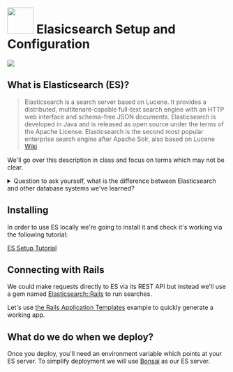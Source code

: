 # <img src="https://cloud.githubusercontent.com/assets/7833470/10423298/ea833a68-7079-11e5-84f8-0a925ab96893.png" width="60">  Elasicsearch Setup and Configuration

<img src="https://cloud.githubusercontent.com/assets/1329385/12210263/7e707438-b60d-11e5-86a4-da08c62efd29.gif">

## What is Elasticsearch (ES)?

> Elasticsearch is a search server based on Lucene. It provides a distributed, multitenant-capable full-text search engine with an HTTP web interface and schema-free JSON documents. Elasticsearch is developed in Java and is released as open source under the terms of the Apache License. Elasticsearch is the second most popular enterprise search engine after Apache Solr, also based on Lucene <a href="https://en.wikipedia.org/wiki/Elasticsearch" target="_blank">Wiki</a>

We'll go over this description in class and focus on terms which may not be clear.

<details>
  <summary>Question to ask yourself, what is the difference between Elasticsearch and other database systems we've learned?</summary>

  <a href="https://www.quora.com/What-are-the-main-differences-between-ElasticSearch-and-NoSQL-DBs-like-MongoDB" target="_blank">What are the main differences between ElasticSearch and NoSQL DBs like MongoDB?</a>
</details>

## Installing

In order to use ES locally we're going to install it and check it's working via the following tutorial:

<a href="http://red-badger.com/blog/2013/11/08/getting-started-with-elasticsearch/" target="_blank">ES Setup Tutorial</a>

## Connecting with Rails

We could make requests directly to ES via its REST API but instead we'll use a gem named <a href="https://github.com/elastic/elasticsearch-rails/tree/master/elasticsearch-rails" target="_blank">Elasticsearch::Rails</a> to run searches.

Let's use <a href="https://github.com/elastic/elasticsearch-rails/tree/master/elasticsearch-rails#rails-application-templates" target="_blank">the Rails Application Templates</a> example to quickly generate a working app.

## What do we do when we deploy?

Once you deploy, you'll need an environment variable which points at your ES server. To simplify deployment we will use <a href="https://devcenter.heroku.com/articles/bonsai" target="_blank">Bonsai</a> as our ES server.
